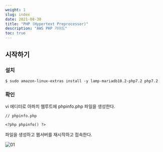 ```yaml
---
weight: 1
slug: index
date: 2021-08-30
title: "PHP (Hypertext Preprocessor)"
description: "AWS PHP 가이드"
toc: true
---
```


## 시작하기

### 설치

```
$ sudo amazon-linux-extras install -y lamp-mariadb10.2-php7.2 php7.2
```

### 확인

vi 에디터로 아파치 웹루트에 phpinfo.php 파일을 생성한다.
```
// phpinfo.php

<?php phpinfo() ?>
```

파일을 생성하고 웹서버를 재시작하고 접속한다.

![01](/docs/infra/aws/ec2/php/01.png)